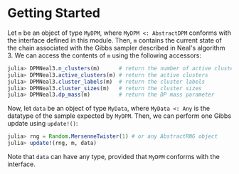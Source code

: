 # Getting Started

Let `m` be an object of type `MyDPM`, where `MyDPM <: AbstractDPM` conforms with the interface defined in this module. Then, `m` contains the current state of the chain associated with the Gibbs sampler described in Neal's algorithm 3. We can access the contents of `m` using the following accessors:

```julia
julia> DPMNeal3.n_clusters(m)      # return the number of active clusters
julia> DPMNeal3.active_clusters(m) # return the active clusters
julia> DPMNeal3.cluster_labels(m)  # return the cluster labels
julia> DPMNeal3.cluster_sizes(m)   # return the cluster sizes
julia> DPMNeal3.dp_mass(m)         # return the DP mass parameter
```

Now, let `data` be an object of type `MyData`, where `MyData <: Any` is the datatype of the sample expected by `MyDPM`. Then, we can perform one Gibbs update using `update!()`:

```julia
julia> rng = Random.MersenneTwister(1) # or any AbstractRNG object
julia> update!(rng, m, data)
```

Note that `data` can have any type, provided that `MyDPM` conforms with the interface.
